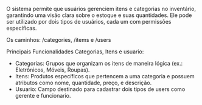 O sistema permite que usuários gerenciem itens e categorias no inventário, garantindo uma visão clara sobre o estoque e suas quantidades. Ele pode ser utilizado por dois tipos de usuários, cada um com permissões específicas.

Os caminhos: /categories, /items e /users

Principais Funcionalidades
Categorias, Itens e usuario:

- Categorias: Grupos que organizam os itens de maneira lógica (ex.: Eletrônicos, Móveis, Roupas).
- Itens: Produtos específicos que pertencem a uma categoria e possuem atributos como nome, quantidade, preço, e descrição.
- Usuario: Campo destinado para cadastrar dois tipos de users como gerente e funcionario.